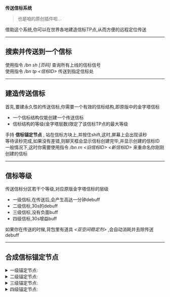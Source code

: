 **传送信标系统**  

> 也是咱的原创插件啦...  

借助这个系统,你可以在世界各地建造信标TP点,从而方便的远程定位传送  

***  
## 搜索并传送到一个信标
使用指令 */bn sh [页码]* 查询所有上线的信标信号  
使用指令 */bn tp <信标ID>* 传送到指定信标处

***  
## 建造传送信标
首先,要建永久性的传送信标,你需要一个有效的信标结构,即原版中的金字塔信标
* 一个信标结构仅能创建一个传送信标
* 信标结构的等级(金字塔层数)限定了该信标TP点的最大等级  

手持 **信标锚定节点** , 站在信标方块上,并按住shift,这时,屏幕上会出现读秒  
等待读秒完成,如果没有差错,则聊天框会显示信标创建完毕,并显示创建的信标ID   
一般情况下,这时你需要使用指令 */bn rn <旧信标ID> <新信标ID>* 来重命名你刚刚创建的信标

***
## 信标等级
传送信标分区若干个等级,对应原版金字塔信标的层级  
* 一级信标,在传送后,会产生高达一分钟debuff
* 二级信标,30s的debuff
* 三级信标,没有负面buff
* 四级信标,30s增益buff

如果你在传送的时候,背包里有道具 *<亚空间稳定剂>* ,会自动消耗并去除传送debuff

***
## 合成信标锚定节点
<details>
<summary>一级锚定节点:</summary>

![beacon_1.PNG](https://img13.360buyimg.com/ddimg/jfs/t1/193918/4/803/12195/608d6544Eee649d56/f39db1a1e435118a.png)
</details>
<details>
<summary>二级锚定节点:</summary>

![beacon_2.png](https://img12.360buyimg.com/ddimg/jfs/t1/184181/10/1836/13780/608d6544Ea1b130e0/d213012dbe608da9.png)
</details>
<details>
<summary>三级锚定节点:</summary>

![beacon_3.PNG](https://img11.360buyimg.com/ddimg/jfs/t1/193789/27/833/12899/608d6544Ecb20c310/a44ba54e59223100.png)
</details>
<details>
<summary>四级锚定节点:</summary>

![beacon_4.PNG](https://img12.360buyimg.com/ddimg/jfs/t1/172364/39/7353/16686/608d6544E991556e6/e2164ea08f25aeb8.png)
</details>


